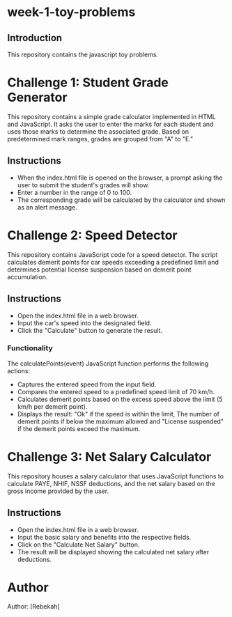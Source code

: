 # week-1-toy-problems
## Introduction
This repository contains the javascript toy problems.

# Challenge 1: Student Grade Generator
This repository contains a simple grade calculator implemented in HTML and JavaScript. It asks the user to enter the marks for each student and uses those marks to determine the associated grade. Based on predetermined mark ranges, grades are grouped from "A" to "E."

## Instructions
- When the index.html file is opened on the browser, a prompt asking the user to submit the student's grades will show.
- Enter a number in the range of 0 to 100.
- The corresponding grade will be calculated by the calculator and shown as an alert message.


# Challenge 2: Speed Detector
This repository contains JavaScript code for a speed detector. The script calculates demerit points for car speeds exceeding a predefined limit and determines potential license suspension based on demerit point accumulation.

## Instructions
- Open the index.html file in a web browser.
- Input the car's speed into the designated field.
- Click the "Calculate" button to generate the result.

### Functionality
The calculatePoints(event) JavaScript function performs the following actions:

- Captures the entered speed from the input field.
- Compares the entered speed to a predefined speed limit of 70 km/h.
- Calculates demerit points based on the excess speed above the limit (5 km/h per demerit point).
- Displays the result: "Ok" if the speed is within the limit, The number of demerit points if below the maximum allowed and "License suspended" if the demerit points exceed the maximum.

# Challenge 3: Net Salary Calculator
This repository houses a salary calculator that uses JavaScript functions to calculate PAYE, NHIF, NSSF deductions, and the net salary based on the gross income provided by the user.

## Instructions
- Open the index.html file in a web browser.
- Input the basic salary and benefits into the respective fields.
- Click on the "Calculate Net Salary" button.
- The result will be displayed showing the calculated net salary after deductions.

# Author 
Author: [Rebekah]

